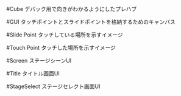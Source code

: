 ﻿#Cube
デバック用で向きがわかるようにしたプレハブ

#GUI
タッチポイントとスライドポイントを格納するためのキャンバス

#Slide Point
タッチしている場所を示すイメージ

#Touch Point
タッチした場所を示すイメージ

#Screen
ステージシーンUI

#Title
タイトル画面UI

#StageSelect
ステージセレクト画面UI